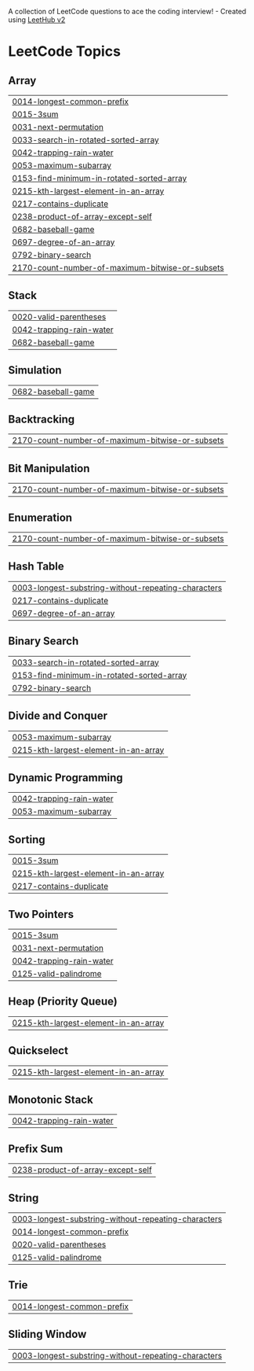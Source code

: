 A collection of LeetCode questions to ace the coding interview! - Created using [LeetHub v2](https://github.com/arunbhardwaj/LeetHub-2.0)
<!---LeetCode Topics Start-->
# LeetCode Topics
## Array
|  |
| ------- |
| [0014-longest-common-prefix](https://github.com/MathimalarS/Leetcode/tree/master/0014-longest-common-prefix) |
| [0015-3sum](https://github.com/MathimalarS/Leetcode/tree/master/0015-3sum) |
| [0031-next-permutation](https://github.com/MathimalarS/Leetcode/tree/master/0031-next-permutation) |
| [0033-search-in-rotated-sorted-array](https://github.com/MathimalarS/Leetcode/tree/master/0033-search-in-rotated-sorted-array) |
| [0042-trapping-rain-water](https://github.com/MathimalarS/Leetcode/tree/master/0042-trapping-rain-water) |
| [0053-maximum-subarray](https://github.com/MathimalarS/Leetcode/tree/master/0053-maximum-subarray) |
| [0153-find-minimum-in-rotated-sorted-array](https://github.com/MathimalarS/Leetcode/tree/master/0153-find-minimum-in-rotated-sorted-array) |
| [0215-kth-largest-element-in-an-array](https://github.com/MathimalarS/Leetcode/tree/master/0215-kth-largest-element-in-an-array) |
| [0217-contains-duplicate](https://github.com/MathimalarS/Leetcode/tree/master/0217-contains-duplicate) |
| [0238-product-of-array-except-self](https://github.com/MathimalarS/Leetcode/tree/master/0238-product-of-array-except-self) |
| [0682-baseball-game](https://github.com/MathimalarS/Leetcode/tree/master/0682-baseball-game) |
| [0697-degree-of-an-array](https://github.com/MathimalarS/Leetcode/tree/master/0697-degree-of-an-array) |
| [0792-binary-search](https://github.com/MathimalarS/Leetcode/tree/master/0792-binary-search) |
| [2170-count-number-of-maximum-bitwise-or-subsets](https://github.com/MathimalarS/Leetcode/tree/master/2170-count-number-of-maximum-bitwise-or-subsets) |
## Stack
|  |
| ------- |
| [0020-valid-parentheses](https://github.com/MathimalarS/Leetcode/tree/master/0020-valid-parentheses) |
| [0042-trapping-rain-water](https://github.com/MathimalarS/Leetcode/tree/master/0042-trapping-rain-water) |
| [0682-baseball-game](https://github.com/MathimalarS/Leetcode/tree/master/0682-baseball-game) |
## Simulation
|  |
| ------- |
| [0682-baseball-game](https://github.com/MathimalarS/Leetcode/tree/master/0682-baseball-game) |
## Backtracking
|  |
| ------- |
| [2170-count-number-of-maximum-bitwise-or-subsets](https://github.com/MathimalarS/Leetcode/tree/master/2170-count-number-of-maximum-bitwise-or-subsets) |
## Bit Manipulation
|  |
| ------- |
| [2170-count-number-of-maximum-bitwise-or-subsets](https://github.com/MathimalarS/Leetcode/tree/master/2170-count-number-of-maximum-bitwise-or-subsets) |
## Enumeration
|  |
| ------- |
| [2170-count-number-of-maximum-bitwise-or-subsets](https://github.com/MathimalarS/Leetcode/tree/master/2170-count-number-of-maximum-bitwise-or-subsets) |
## Hash Table
|  |
| ------- |
| [0003-longest-substring-without-repeating-characters](https://github.com/MathimalarS/Leetcode/tree/master/0003-longest-substring-without-repeating-characters) |
| [0217-contains-duplicate](https://github.com/MathimalarS/Leetcode/tree/master/0217-contains-duplicate) |
| [0697-degree-of-an-array](https://github.com/MathimalarS/Leetcode/tree/master/0697-degree-of-an-array) |
## Binary Search
|  |
| ------- |
| [0033-search-in-rotated-sorted-array](https://github.com/MathimalarS/Leetcode/tree/master/0033-search-in-rotated-sorted-array) |
| [0153-find-minimum-in-rotated-sorted-array](https://github.com/MathimalarS/Leetcode/tree/master/0153-find-minimum-in-rotated-sorted-array) |
| [0792-binary-search](https://github.com/MathimalarS/Leetcode/tree/master/0792-binary-search) |
## Divide and Conquer
|  |
| ------- |
| [0053-maximum-subarray](https://github.com/MathimalarS/Leetcode/tree/master/0053-maximum-subarray) |
| [0215-kth-largest-element-in-an-array](https://github.com/MathimalarS/Leetcode/tree/master/0215-kth-largest-element-in-an-array) |
## Dynamic Programming
|  |
| ------- |
| [0042-trapping-rain-water](https://github.com/MathimalarS/Leetcode/tree/master/0042-trapping-rain-water) |
| [0053-maximum-subarray](https://github.com/MathimalarS/Leetcode/tree/master/0053-maximum-subarray) |
## Sorting
|  |
| ------- |
| [0015-3sum](https://github.com/MathimalarS/Leetcode/tree/master/0015-3sum) |
| [0215-kth-largest-element-in-an-array](https://github.com/MathimalarS/Leetcode/tree/master/0215-kth-largest-element-in-an-array) |
| [0217-contains-duplicate](https://github.com/MathimalarS/Leetcode/tree/master/0217-contains-duplicate) |
## Two Pointers
|  |
| ------- |
| [0015-3sum](https://github.com/MathimalarS/Leetcode/tree/master/0015-3sum) |
| [0031-next-permutation](https://github.com/MathimalarS/Leetcode/tree/master/0031-next-permutation) |
| [0042-trapping-rain-water](https://github.com/MathimalarS/Leetcode/tree/master/0042-trapping-rain-water) |
| [0125-valid-palindrome](https://github.com/MathimalarS/Leetcode/tree/master/0125-valid-palindrome) |
## Heap (Priority Queue)
|  |
| ------- |
| [0215-kth-largest-element-in-an-array](https://github.com/MathimalarS/Leetcode/tree/master/0215-kth-largest-element-in-an-array) |
## Quickselect
|  |
| ------- |
| [0215-kth-largest-element-in-an-array](https://github.com/MathimalarS/Leetcode/tree/master/0215-kth-largest-element-in-an-array) |
## Monotonic Stack
|  |
| ------- |
| [0042-trapping-rain-water](https://github.com/MathimalarS/Leetcode/tree/master/0042-trapping-rain-water) |
## Prefix Sum
|  |
| ------- |
| [0238-product-of-array-except-self](https://github.com/MathimalarS/Leetcode/tree/master/0238-product-of-array-except-self) |
## String
|  |
| ------- |
| [0003-longest-substring-without-repeating-characters](https://github.com/MathimalarS/Leetcode/tree/master/0003-longest-substring-without-repeating-characters) |
| [0014-longest-common-prefix](https://github.com/MathimalarS/Leetcode/tree/master/0014-longest-common-prefix) |
| [0020-valid-parentheses](https://github.com/MathimalarS/Leetcode/tree/master/0020-valid-parentheses) |
| [0125-valid-palindrome](https://github.com/MathimalarS/Leetcode/tree/master/0125-valid-palindrome) |
## Trie
|  |
| ------- |
| [0014-longest-common-prefix](https://github.com/MathimalarS/Leetcode/tree/master/0014-longest-common-prefix) |
## Sliding Window
|  |
| ------- |
| [0003-longest-substring-without-repeating-characters](https://github.com/MathimalarS/Leetcode/tree/master/0003-longest-substring-without-repeating-characters) |
<!---LeetCode Topics End-->